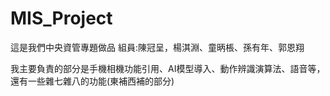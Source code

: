 # MIS_Project

這是我們中央資管專題做品 組員:陳冠呈，楊淇淵、童昞棖、孫有年、郭恩翔

我主要負責的部分是手機相機功能引用、AI模型導入、動作辨識演算法、語音等，還有一些雜七雜八的功能(東補西補的部分)
